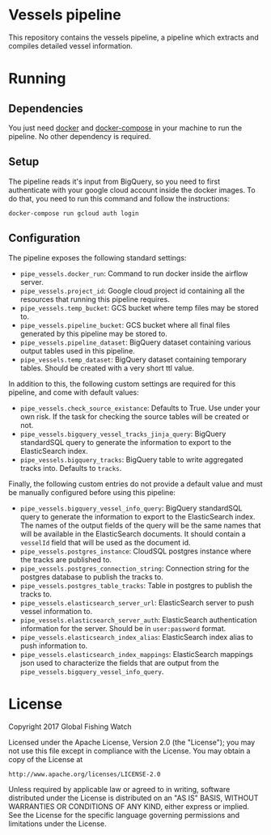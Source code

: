 # Vessels pipeline

This repository contains the vessels pipeline, a pipeline which extracts and compiles detailed vessel information.

# Running

## Dependencies

You just need [docker](https://www.docker.com/) and [docker-compose](https://docs.docker.com/compose/) in your machine to run the pipeline. No other dependency is required.

## Setup

The pipeline reads it's input from BigQuery, so you need to first authenticate with your google cloud account inside the docker images. To do that, you need to run this command and follow the instructions:

```
docker-compose run gcloud auth login
```

## Configuration

The pipeline exposes the following standard settings:

* `pipe_vessels.docker_run`: Command to run docker inside the airflow server.
* `pipe_vessels.project_id`: Google cloud project id containing all the resources that running this pipeline requires.
* `pipe_vessels.temp_bucket`: GCS bucket where temp files may be stored to.
* `pipe_vessels.pipeline_bucket`: GCS bucket where all final files generated by this pipeline may be stored to.
* `pipe_vessels.pipeline_dataset`: BigQuery dataset containing various output tables used in this pipeline.
* `pipe_vessels.temp_dataset`: BigQuery dataset containing temporary tables. Should be created with a very short ttl value.

In addition to this, the following custom settings are required for this pipeline, and come with default values:

* `pipe_vessels.check_source_existance`: Defaults to True. Use under your own risk. If the task for checking the source tables will be created or not.
* `pipe_vessels.bigquery_vessel_tracks_jinja_query`: BigQuery standardSQL query to generate the information to export to the ElasticSearch index. 
* `pipe_vessels.bigquery_tracks`: BigQuery table to write aggregated tracks into. Defaults to `tracks`.

Finally, the following custom entries do not provide a default value and must be manually configured before using this pipeline:

* `pipe_vessels.bigquery_vessel_info_query`: BigQuery standardSQL query to generate the information to export to the ElasticSearch index. The names of the output fields of the query will be the same names that will be available in the ElasticSearch documents. It should contain a `vesselId` field that will be used as the document id.
* `pipe_vessels.postgres_instance`: CloudSQL postgres instance where the tracks are published to.
* `pipe_vessels.postgres_connection_string`: Connection string for the postgres database to publish the tracks to.
* `pipe_vessels.postgres_table_tracks`: Table in postgres to publish the tracks to.
* `pipe_vessels.elasticsearch_server_url`: ElasticSearch server to push vessel information to.
* `pipe_vessels.elasticsearch_server_auth`: ElasticSearch authentication information for the server. Should be in `user:password` format.
* `pipe_vessels.elasticsearch_index_alias`: ElasticSearch index alias to push information to. 
* `pipe_vessels.elasticsearch_index_mappings`: ElasticSearch mappings json used to characterize the fields that are output from the `pipe_vessels.bigquery_vessel_info_query`.

# License

Copyright 2017 Global Fishing Watch

Licensed under the Apache License, Version 2.0 (the "License");
you may not use this file except in compliance with the License.
You may obtain a copy of the License at

    http://www.apache.org/licenses/LICENSE-2.0

Unless required by applicable law or agreed to in writing, software
distributed under the License is distributed on an "AS IS" BASIS,
WITHOUT WARRANTIES OR CONDITIONS OF ANY KIND, either express or implied.
See the License for the specific language governing permissions and
limitations under the License.
